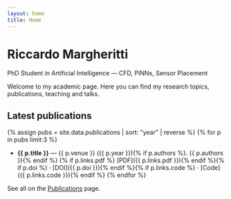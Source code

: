 ```yaml
---
layout: home
title: Home
---
```


# Riccardo Margheritti
PhD Student in Artificial Intelligence — CFD, PINNs, Sensor Placement

Welcome to my academic page. Here you can find my research topics, publications, teaching and talks.

## Latest publications
{% assign pubs = site.data.publications | sort: "year" | reverse %}
{% for p in pubs limit:3 %}
- **{{ p.title }}** — {{ p.venue }} ({{ p.year }}){% if p.authors %}. {{ p.authors }}{% endif %}
  {% if p.links.pdf %} [PDF]({{ p.links.pdf }}){% endif %}{% if p.doi %} · [DOI]({{ p.doi }}){% endif %}{% if p.links.code %} · [Code]({{ p.links.code }}){% endif %}
{% endfor %}

See all on the [Publications](/publications/) page.
